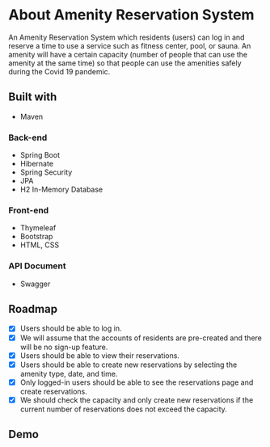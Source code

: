 # About Amenity Reservation System

An Amenity Reservation System which residents (users) can log in and reserve a time to use a service such as fitness center, pool, or sauna. An amenity will have a certain capacity (number of people that can use the amenity at the same time) so that people can use the amenities safely during the Covid 19 pandemic.

## Built with
* Maven

### Back-end
* Spring Boot
* Hibernate
* Spring Security
* JPA
* H2 In-Memory Database

### Front-end
* Thymeleaf
* Bootstrap
* HTML, CSS

### API Document
* Swagger

## Roadmap

- [x] Users should be able to log in.
- [x] We will assume that the accounts of residents are pre-created and there will be no sign-up feature.
- [x] Users should be able to view their reservations.
- [x] Users should be able to create new reservations by selecting the amenity type, date, and time.
- [x] Only logged-in users should be able to see the reservations page and create reservations.
- [x] We should check the capacity and only create new reservations if the current number of reservations does not exceed the capacity.

## Demo

